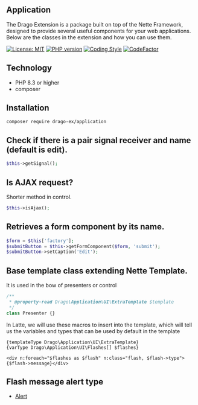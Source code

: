 ## Application
The Drago Extension is a package built on top of the Nette Framework, designed to provide several useful
components for your web applications. Below are the classes in the extension and how you can use them.

[![License: MIT](https://img.shields.io/badge/License-MIT-yellow.svg)](https://raw.githubusercontent.com/drago-ex/application/master/license.md)
[![PHP version](https://badge.fury.io/ph/drago-ex%2Fapplication.svg)](https://badge.fury.io/ph/drago-ex%2Fapplication)
[![Coding Style](https://github.com/drago-ex/application/actions/workflows/coding-style.yml/badge.svg)](https://github.com/drago-ex/application/actions/workflows/coding-style.yml)
[![CodeFactor](https://www.codefactor.io/repository/github/drago-ex/application/badge)](https://www.codefactor.io/repository/github/drago-ex/application)

## Technology
- PHP 8.3 or higher
- composer

## Installation
```
composer require drago-ex/application
```

## Check if there is a pair signal receiver and name (default is edit).
```php
$this->getSignal();
```

## Is AJAX request?
Shorter method in control.
```php
$this->isAjax();
```

## Retrieves a form component by its name.
```php
$form = $this['factory'];
$submitButton = $this->getFormComponent($form, 'submit');
$submitButton->setCaption('Edit');
```

## Base template class extending Nette Template.
It is used in the bow of presenters or control
```php
/**
 * @property-read Drago\Application\UI\ExtraTemplate $template
 */
class Presenter {}
```

In Latte, we will use these macros to insert into the template, which will tell us the variables and types that can be used by default in the template
```latte
{templateType Drago\Application\UI\ExtraTemplate}
{varType Drago\Application\UI\Flashes[] $flashes}

<div n:foreach="$flashes as $flash" n:class="flash, $flash->type">{$flash->message}</div>
```

## Flash message alert type
- [Alert](https://github.com/drago-ex/application/blob/master/src/Drago/Application/UI/Alert.php)
